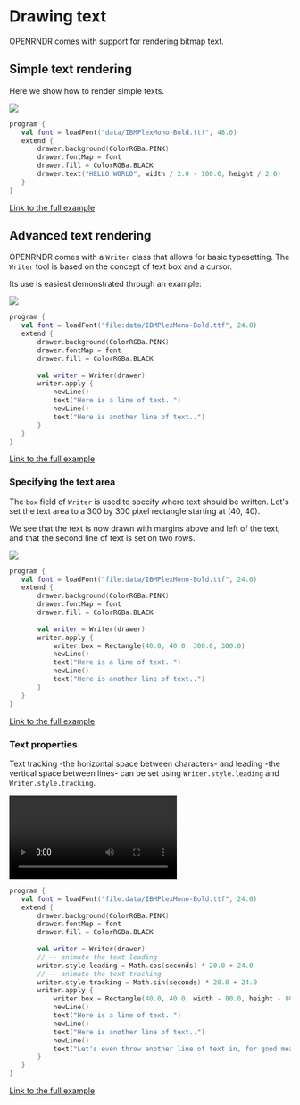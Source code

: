  
 # Drawing text
OPENRNDR comes with support for rendering bitmap text. 
 
 ## Simple text rendering
Here we show how to render simple texts. 
 
 <img src="media/text-001.png"/> 
 
 ```kotlin
program {
    val font = loadFont("data/IBMPlexMono-Bold.ttf", 48.0)
    extend {
        drawer.background(ColorRGBa.PINK)
        drawer.fontMap = font
        drawer.fill = ColorRGBa.BLACK
        drawer.text("HELLO WORLD", width / 2.0 - 100.0, height / 2.0)
    }
}
``` 
 
 [Link to the full example](https://github.com/openrndr/openrndr-examples/blob/master/src/main/kotlin/examples/04_Drawing_basics/C02_Text000.kt) 
 
 ## Advanced text rendering
OPENRNDR comes with a `Writer` class that allows for basic typesetting. The `Writer` tool is based on the concept of text box and a cursor.

Its use is easiest demonstrated through an example: 
 
 <img src="media/text-002.png"/> 
 
 ```kotlin
program {
    val font = loadFont("file:data/IBMPlexMono-Bold.ttf", 24.0)
    extend {
        drawer.background(ColorRGBa.PINK)
        drawer.fontMap = font
        drawer.fill = ColorRGBa.BLACK
        
        val writer = Writer(drawer)
        writer.apply {
            newLine()
            text("Here is a line of text..")
            newLine()
            text("Here is another line of text..")
        }
    }
}
``` 
 
 [Link to the full example](https://github.com/openrndr/openrndr-examples/blob/master/src/main/kotlin/examples/04_Drawing_basics/C02_Text001.kt) 
 
 ### Specifying the text area
The `box` field of `Writer` is used to specify where text should be written. Let's set the text area
to a 300 by 300 pixel rectangle starting at (40, 40).

We see that the text is now drawn with margins above and left of the text, and that the second line of
text is set on two rows. 
 
 <img src="media/text-003.png"/> 
 
 ```kotlin
program {
    val font = loadFont("file:data/IBMPlexMono-Bold.ttf", 24.0)
    extend {
        drawer.background(ColorRGBa.PINK)
        drawer.fontMap = font
        drawer.fill = ColorRGBa.BLACK
        
        val writer = Writer(drawer)
        writer.apply {
            writer.box = Rectangle(40.0, 40.0, 300.0, 300.0)
            newLine()
            text("Here is a line of text..")
            newLine()
            text("Here is another line of text..")
        }
    }
}
``` 
 
 [Link to the full example](https://github.com/openrndr/openrndr-examples/blob/master/src/main/kotlin/examples/04_Drawing_basics/C02_Text002.kt) 
 
 ### Text properties
Text tracking -the horizontal space between characters- and leading -the vertical space between lines- can be
set using `Writer.style.leading` and `Writer.style.tracking`. 
 
 <video controls>
    <source src="media/text-004.mp4" type="video/mp4"></source>
</video>
 
 
 ```kotlin
program {
    val font = loadFont("file:data/IBMPlexMono-Bold.ttf", 24.0)
    extend {
        drawer.background(ColorRGBa.PINK)
        drawer.fontMap = font
        drawer.fill = ColorRGBa.BLACK
        
        val writer = Writer(drawer)
        // -- animate the text leading
        writer.style.leading = Math.cos(seconds) * 20.0 + 24.0
        // -- animate the text tracking
        writer.style.tracking = Math.sin(seconds) * 20.0 + 24.0
        writer.apply {
            writer.box = Rectangle(40.0, 40.0, width - 80.0, height - 80.0)
            newLine()
            text("Here is a line of text..")
            newLine()
            text("Here is another line of text..")
            newLine()
            text("Let's even throw another line of text in, for good measure! yay")
        }
    }
}
``` 
 
 [Link to the full example](https://github.com/openrndr/openrndr-examples/blob/master/src/main/kotlin/examples/04_Drawing_basics/C02_Text003.kt) 
